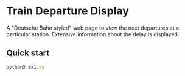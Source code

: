 # Train Departure Display
A "Deutsche Bahn styled" web page to view the next departures at a particular station. Extensive information about the delay is displayed. 

## Quick start

```javascript
python3 ex1.py
```
